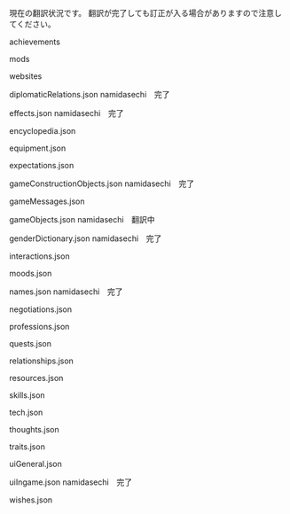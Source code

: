 現在の翻訳状況です。
翻訳が完了しても訂正が入る場合がありますので注意してください。

achievements


mods


websites


diplomaticRelations.json
namidasechi　完了

effects.json
namidasechi　完了

encyclopedia.json


equipment.json


expectations.json


gameConstructionObjects.json
namidasechi　完了

gameMessages.json


gameObjects.json
namidasechi　翻訳中

genderDictionary.json
namidasechi　完了

interactions.json


moods.json


names.json
namidasechi　完了

negotiations.json


professions.json


quests.json


relationships.json


resources.json


skills.json


tech.json


thoughts.json


traits.json


uiGeneral.json


uiIngame.json
namidasechi　完了

wishes.json
